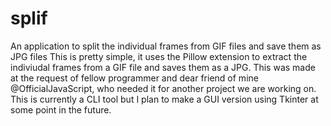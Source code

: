 # splif
An application to split the individual frames from GIF files and save them as JPG files
This is pretty simple, it uses the Pillow extension to extract the indiviudal frames from a GIF file and saves them as a JPG.
This was made at the request of fellow programmer and dear friend of mine @OfficialJavaScript, who needed it for another project we are working on.
This is currently a CLI tool but I plan to make a GUI version using Tkinter at some point in the future.
